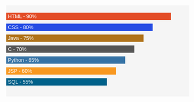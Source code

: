 <svg width="500" height="250" xmlns="http://www.w3.org/2000/svg">
  <!-- Background -->
  <rect width="100%" height="100%" fill="#f5f5f5"/>

  <!-- HTML Bar -->
  <rect x="0" y="20" width="90%" height="20" fill="#e34c26" />
  <text x="5" y="35" font-family="Arial" font-size="14" fill="#ffffff">HTML - 90%</text>

  <!-- CSS Bar -->
  <rect x="0" y="50" width="80%" height="20" fill="#264de4" />
  <text x="5" y="65" font-family="Arial" font-size="14" fill="#ffffff">CSS - 80%</text>

  <!-- Java Bar -->
  <rect x="0" y="80" width="75%" height="20" fill="#b07219" />
  <text x="5" y="95" font-family="Arial" font-size="14" fill="#ffffff">Java - 75%</text>

  <!-- C Bar -->
  <rect x="0" y="110" width="70%" height="20" fill="#555555" />
  <text x="5" y="125" font-family="Arial" font-size="14" fill="#ffffff">C - 70%</text>

  <!-- Python Bar -->
  <rect x="0" y="140" width="65%" height="20" fill="#3572A5" />
  <text x="5" y="155" font-family="Arial" font-size="14" fill="#ffffff">Python - 65%</text>

  <!-- JSP Bar -->
  <rect x="0" y="170" width="60%" height="20" fill="#f89820" />
  <text x="5" y="185" font-family="Arial" font-size="14" fill="#ffffff">JSP - 60%</text>

  <!-- SQL Bar -->
  <rect x="0" y="200" width="55%" height="20" fill="#00618a" />
  <text x="5" y="215" font-family="Arial" font-size="14" fill="#ffffff">SQL - 55%</text>
</svg>
